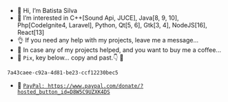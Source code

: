 - 👋 Hi, I’m Batista Silva
- 👀 I’m interested in C++[Sound Api, JUCE], Java[8, 9, 10], Php[CodeIgnite4, Laravel], Python, Qt[5, 6], Gtk[3, 4], NodeJS[16], React[13]
- 👌 If you need any help with my projects, leave me a message...
- 👀 In case any of my projects helped, and you want to buy me a coffee...
- 🙏 `Pix`, key below... copy and past.👇 🙏 
```commandline 
7a43caee-c92a-4d81-be23-ccf12230bec5 
```
- 🙏 [`PayPal: https://www.paypal.com/donate/?hosted_button_id=D8W5C9UZXK4DS`](https://www.paypal.com/donate/?hosted_button_id=D8W5C9UZXK4DS)

<!---
batistasilva/batistasilva is a ✨ special ✨ repository because its `README.md` (this file) appears on your GitHub profile.
You can click the Preview link to take a look at your changes.
--->
